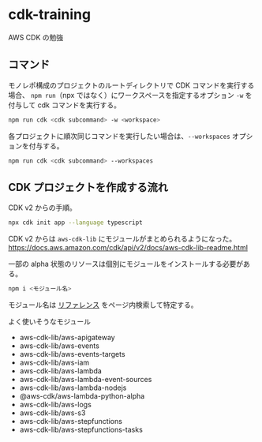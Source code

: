 # cdk-training
AWS CDK の勉強

## コマンド

モノレポ構成のプロジェクトのルートディレクトリで CDK コマンドを実行する場合、
`npm run`（npx ではなく）にワークスペースを指定するオプション `-w` を付与して cdk コマンドを実行する。

```sh
npm run cdk <cdk subcommand> -w <workspace>
```

各プロジェクトに順次同じコマンドを実行したい場合は、`--workspaces` オプションを付与する。

```sh
npm run cdk <cdk subcommand> --workspaces
```

## CDK プロジェクトを作成する流れ

CDK v2 からの手順。

```bash
npx cdk init app --language typescript
```

CDK v2 からは `aws-cdk-lib` にモジュールがまとめられるようになった。  
https://docs.aws.amazon.com/cdk/api/v2/docs/aws-cdk-lib-readme.html

一部の alpha 状態のリソースは個別にモジュールをインストールする必要がある。  

```bash
npm i <モジュール名>
```

モジュール名は [リファレンス](https://docs.aws.amazon.com/cdk/api/v2/docs/aws-construct-library.html) をページ内検索して特定する。

よく使いそうなモジュール

- aws-cdk-lib/aws-apigateway
- aws-cdk-lib/aws-events
- aws-cdk-lib/aws-events-targets
- aws-cdk-lib/aws-iam
- aws-cdk-lib/aws-lambda
- aws-cdk-lib/aws-lambda-event-sources
- aws-cdk-lib/aws-lambda-nodejs
- @aws-cdk/aws-lambda-python-alpha
- aws-cdk-lib/aws-logs
- aws-cdk-lib/aws-s3
- aws-cdk-lib/aws-stepfunctions
- aws-cdk-lib/aws-stepfunctions-tasks
